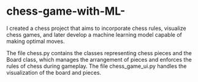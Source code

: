 # chess-game-with-ML-
I created a chess project that aims to incorporate chess rules, visualize chess games, and later develop a machine learning model capable of making optimal moves.

The file chess.py contains the classes representing chess pieces and the Board class, which manages the arrangement of pieces and enforces the rules of chess during gameplay.
The file chess_game_ui.py handles the visualization of the board and pieces.
